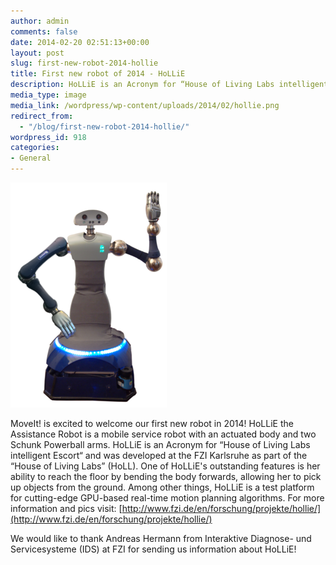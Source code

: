 ```yaml
---
author: admin
comments: false
date: 2014-02-20 02:51:13+00:00
layout: post
slug: first-new-robot-2014-hollie
title: First new robot of 2014 - HoLLiE
description: HoLLiE is an Acronym for “House of Living Labs intelligent Escort“ and was developed at the FZI Karlsruhe as part of the “House of Living Labs” (HoLL).
media_type: image
media_link: /wordpress/wp-content/uploads/2014/02/hollie.png
redirect_from: 
  - "/blog/first-new-robot-2014-hollie/"
wordpress_id: 918
categories:
- General
---
```



[![](/wordpress/wp-content/uploads/2014/02/hollie.png)](/hollie/)

MoveIt! is excited to welcome our first new robot in 2014! HoLLiE the Assistance Robot is a mobile service robot with an actuated body and two Schunk Powerball arms. HoLLiE is an Acronym for “House of Living Labs intelligent Escort“ and was developed at the FZI Karlsruhe as part of the “House of Living Labs” (HoLL). One of HoLLiE's outstanding features is her ability to reach the floor by bending the body forwards, allowing her to pick up objects from the ground. Among other things, HoLLiE is a test platform for cutting-edge GPU-based real-time motion planning algorithms. For more information and pics visit: [http://www.fzi.de/en/forschung/projekte/hollie/](http://www.fzi.de/en/forschung/projekte/hollie/)

We would like to thank Andreas Hermann from Interaktive Diagnose- und Servicesysteme (IDS) at FZI for sending us information about HoLLiE!
